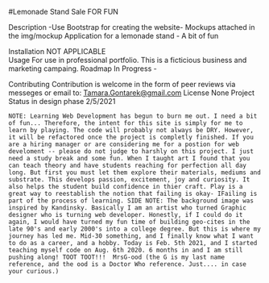 #Lemonade Stand Sale FOR FUN
	 
Description
    -Use Bootstrap for creating the website- Mockups attached in the img/mockup
	Application for a lemonade stand - A bit of fun

Installation 
	NOT APPLICABLE  
Usage
	For use in professional portfolio. This is a ficticious business and marketing campaing. 
Roadmap
	In Progress - 
	
Contributing
	Contribution is welcome in the form of peer reviews via messeges or email to: Tamara.Gontarek@gmail.com
License
	None 
Project Status 
	in design phase 2/5/2021

    NOTE: Learning Web Development has begun to burn me out. I need a bit of fun... Therefore, the intent for this site is simply for me to learn by playing. The code will probably not always be DRY. However, it will be refactored once the project is completly finished. If you are a hiring manager or are considering me for a postion for web develoment -- please do not judge to harshly on this project. I just need a study break and some fun. When I taught art I found that you can teach theory and have students reaching for perfection all day long. But first you must let them explore their materials, mediums and substrate. This develops passion, excitement, joy and curiosity. It also helps the student build confidence in thier craft. Play is a great way to reestablish the notion that failing is okay- IFailing is part of the process of learning. SIDE NOTE: The background image was inspired by Kandinsky. Basically I am an artist who turned Graphic designer who is turning web developer. Honestly, if I could do it again, I would have turned my fun time of building geo-cites in the late 90's and early 2000's into a college degree. But this is where my journey has led me. Mid-30 something, and I finally know what I want to do as a career, and a hobby. Today is Feb. 5th 2021, and I started teaching myself code on Aug. 6th 2020. 6 months in and I am still pushing along! TOOT TOOT!!!  MrsG-ood (the G is my last name reference, and the ood is a Doctor Who reference. Just.... in case your curious.)